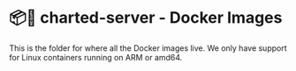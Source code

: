 # 📦🐋 charted-server - Docker Images
This is the folder for where all the Docker images live. We only have support for Linux containers running on ARM or amd64.
